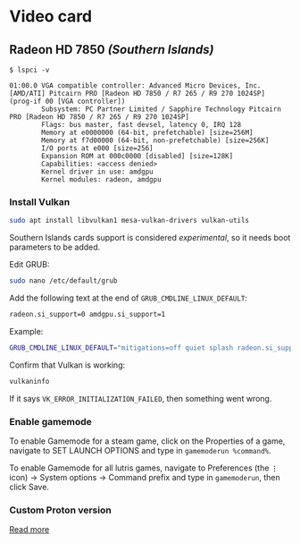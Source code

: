 # Video card

## Radeon HD 7850 *(Southern Islands)*

```shell
$ lspci -v

01:00.0 VGA compatible controller: Advanced Micro Devices, Inc. [AMD/ATI] Pitcairn PRO [Radeon HD 7850 / R7 265 / R9 270 1024SP] (prog-if 00 [VGA controller])
        Subsystem: PC Partner Limited / Sapphire Technology Pitcairn PRO [Radeon HD 7850 / R7 265 / R9 270 1024SP]
        Flags: bus master, fast devsel, latency 0, IRQ 128
        Memory at e0000000 (64-bit, prefetchable) [size=256M]
        Memory at f7d00000 (64-bit, non-prefetchable) [size=256K]
        I/O ports at e000 [size=256]
        Expansion ROM at 000c0000 [disabled] [size=128K]
        Capabilities: <access denied>
        Kernel driver in use: amdgpu
        Kernel modules: radeon, amdgpu
```

### Install Vulkan

```sh
sudo apt install libvulkan1 mesa-vulkan-drivers vulkan-utils
```

Southern Islands cards support is considered *experimental*, so it needs boot parameters to be added.

Edit GRUB:

```sh
sudo nano /etc/default/grub
```

Add the following text at the end of `GRUB_CMDLINE_LINUX_DEFAULT`:

```sh
radeon.si_support=0 amdgpu.si_support=1
```

Example:

```sh
GRUB_CMDLINE_LINUX_DEFAULT="mitigations=off quiet splash radeon.si_support=0 amdgpu.si_support=1"
```

Confirm that Vulkan is working:

```sh
vulkaninfo
```

If it says `VK_ERROR_INITIALIZATION_FAILED`, then something went wrong.

### Enable gamemode

To enable Gamemode for a steam game, click on the Properties of a game, navigate to SET LAUNCH OPTIONS and type in `gamemoderun %command%`.

To enable Gamemode for all lutris games, navigate to Preferences (the **` ⋮ `** icon) -> System options -> Command prefix and type in `gamemoderun`, then click Save.

### Custom Proton version

[Read more](https://github.com/GloriousEggroll/proton-ge-custom)
